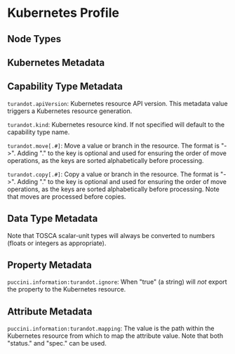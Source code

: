 Kubernetes Profile
==================

Node Types
----------

Kubernetes Metadata
-------------------

Capability Type Metadata
------------------------

`turandot.apiVersion`: Kubernetes resource API version. This metadata value triggers a Kubernetes
resource generation.

`turandot.kind`: Kubernetes resource kind. If not specified will default to the capability type name.

`turandot.move[.#]`: Move a value or branch in the resource. The format is "<from path>-><to path>".
Adding "." to the key is optional and used for ensuring the order of move operations, as the keys
are sorted alphabetically before processing.

`turandot.copy[.#]`: Copy a value or branch in the resource. The format is "<from path>-><to path>".
Adding "." to the key is optional and used for ensuring the order of move operations, as the keys
are sorted alphabetically before processing. Note that moves are processed before copies.

Data Type Metadata
------------------

Note that TOSCA scalar-unit types will always be converted to numbers (floats or integers as
appropriate).

Property Metadata
-----------------

`puccini.information:turandot.ignore`: When "true" (a string) will *not* export the property to the
Kubernetes resource. 

Attribute Metadata
------------------

`puccini.information:turandot.mapping`: The value is the path within the Kubernetes resource from which to
map the attribute value. Note that both "status." and "spec." can be used.
